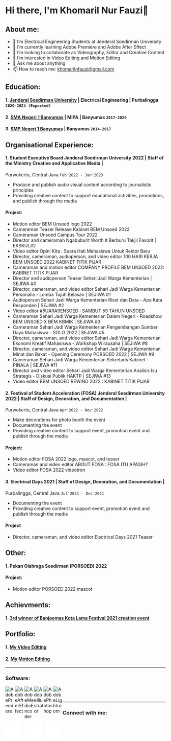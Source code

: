 # Hi there, I'm Khomaril Nur Fauzi👋
## About me:
- 🔭 I’m Electrical Engineering Students at Jenderal Soedirman University
- 🌱 I’m currently learning Adobe Premiere and Adobe After Effect
- 👯 I’m looking to collaborate as Videography, Editor and Creative Content
- 🤔 I’m interested in Video Editing and Motion Editing
- 💬 Ask me about anything
- 📫 How to reach me: khomarilnfauzi@gmail.com

## Education:

#### 1. [Jenderal Soedirman University](https://unsoed.ac.id/) | Electrical Engineering | Purbalingga `2020-2024 (Expected)`
#### 2. [SMA Negeri 1 Banyumas](http://www.smanegeribanyumas.sch.id/) | MIPA | Banyumas `2017-2020`
#### 3. [SMP Negeri 1 Banyumas](https://smpn1banyumas.sch.id/) | Banyumas `2014-2017`

## Organisational Experience:
#### 1. Student Executive Board Jenderal Soedirman University 2022 | Staff of the Ministry Creative and Applicative Media | 
Purwokerto, Central Java `Feb'2022 - Jan'2023`
   - Produce and publish audio visual content according to journalistic principles
   - Providing creative content to support educational activities, promotions, and publish through the media
#### Project:
   - Motion editor BEM Unsoed logo 2022
   - Cameraman Teaser Release Kabinet BEM Unsoed 2022 
   - Cameraman Unsoed Campus Tour 2022 
   - Director and cameraman Ngabuburit Worth It Berburu Takjil Favorit | EKSKUL#2 
   - Video editor Opini Kita : Suara Hati Mahasiswa Untuk Rektor Baru 
   - Director, cameraman, audioperson, and video editor 100 HARI KERJA BEM UNSOED 2022 KABINET TITIK PIJAR 
   - Cameraman and motion editor COMPANY PROFILE BEM UNSOED 2022: KABINET TITIK PIJAR 
   - Director and audioperson Teaser Sehari Jadi Warga Kementerian | SEJIWA #0 
   - Director, cameraman, and video editor Sehari Jadi Warga Kementerian Personalia - Lomba Tujuh Belasan | SEJIWA #1 
   - Audioperson Sehari Jadi Warga Kementerian Riset dan Data - Apa Kata Responden | SEJIWA #2 
   - Video editor #5UARA9ENSOED : SAMBUT 59 TAHUN UNSOED 
   - Cameraman Sehari Jadi Warga Kementerian Dalam Negeri - Roadshow BEM UNSOED X BEM KBMIK | SEJIWA #3 
   - Cameraman Sehari Jadi Warga Kementerian Pengembangan Sumber Daya Mahasiswa - SOLO 2022 | SEJIWA #5 
   - Director, cameraman, and video editor Sehari Jadi Warga Kementerian Ekonomi Kreatif Mahasiswa - Workshop Wirausaha | SEJIWA #8 
   - Director, cameraman, and video editor Sehari Jadi Warga Kementerian Minat dan Bakat - Opening Ceremony PORSOED 2022 | SEJIWA #9 
   - Cameraman Sehari Jadi Warga Kementerian Sekretaris Kabinet - PINALA | SEJIWA #11 
   - Director and video editor Sehari Jadi Warga Kementerian Analisis Isu Strategis - Diskusi Publik HAKTP | SEJIWA #13
   - Video editor BEM UNSOED REWIND 2022 : KABINET TITIK PIJAR
#### 2. Festival of Student Acceleration (FOSA) Jenderal Soedirman University 2022 | Staff of Design, Decoration, and Documentation |
Purwokerto, Central Java `Apr'2022 - Nov'2022`
   - Make decorations for photo booth the event
   - Documenting the event
   - Providing creative content to support event, promotion event and publish through the media
#### Project:
   - Motion editor FOSA 2022 logo, mascot, and teaser
   - Cameraman and video editor ABOUT FOSA : FOSA ITU APASIH? 
   - Video editor FOSA 2022 videotron 
#### 3. Electrical Days 2021 | Staff of Design, Decoration, and Documentation | 
Purbalingga, Central Java `Jul'2021 - Dec'2021`
   - Documenting the event
   - Providing creative content to support event, promotion event and publish through the media
#### Project
   - Director, cameraman, and video editor Electrical Days 2021 Teaser

## Other:
#### 1. Pekan Olahraga Soedirman (PORSOED) 2022
#### Project:
   - Motion editor PORSOED 2022 mascot

## Achievments:
#### 1. [3rd winner of Banjoemas Kota Lama Festival 2021 creation event](https://www.instagram.com/p/CVbUFDqBrtH/) 

## Portfolio:
#### 1. [My Video Editing](https://drive.google.com/drive/folders/13dT2_ze9YKIXPoawDuj3Jh1MU1jwz4ER?usp=sharing)
#### 2. [My Motion Editing](https://drive.google.com/drive/folders/1uMSqKuMxAfbUE5RCx1nBgNhj5978fCO6?usp=sharing)

---
### Software:

[<img align="left" alt="AdobePremiere" width="30px" src="https://img.icons8.com/color/48/null/adobe-premiere-pro--v1.png"/>][webdev]
[<img align="left" alt="AdobeAfterEffect" width="30px" src="https://img.icons8.com/color/48/null/adobe-after-effects--v1.png"/>][webdev]
[<img align="left" alt="AdobeMediaEncoder" width="30px" src="https://img.icons8.com/color/48/null/adobe-media-encoder.png"/>][webdev]
[<img align="left" alt="AdobeIllustrator" width="30px" src="https://img.icons8.com/color/48/null/adobe-illustrator--v1.png"/>][webdev]
[<img align="left" alt="AdobePhotoshop" width="30px" src="https://img.icons8.com/color/48/null/adobe-photoshop--v1.png"/>][webdev]
[<img align="left" alt="AdobeLightroom" width="30px" src="https://img.icons8.com/color/48/null/adobe-lightroom--v1.png"/>][webdev]

<br />
<br />

---
### Connect with me:

[![website](./img/instagram-dark.svg)](https://instagram.com/khomaril.fauzi)
&nbsp;&nbsp;
[![website](./img/linkedin-dark.svg)](https://www.linkedin.com/in/khomaril-nur-fauzi-b6b26a25b)
&nbsp;&nbsp;
[![website](./img/twitter-dark.svg)](https://twitter.com/Khomaril_Fauzi)
&nbsp;&nbsp;

[webdev]: https://github.com/KhomarilFauzi/KhomarilFauzi
